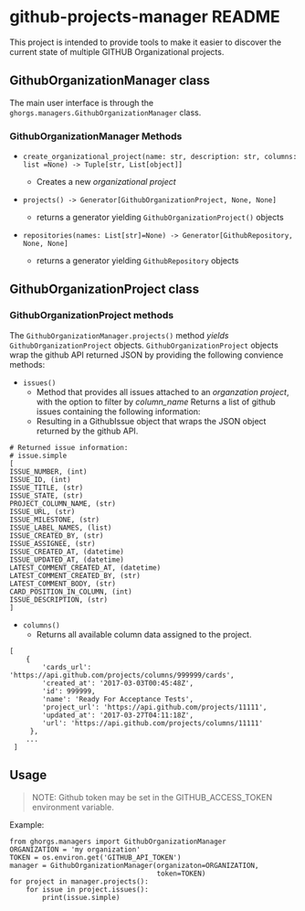 # github-projects-manager README

This project is intended to provide tools to make it easier to discover the current state of multiple GITHUB Organizational projects.


## GithubOrganizationManager class

The main user interface is through the `ghorgs.managers.GithubOrganizationManager` class.

### GithubOrganizationManager Methods

- `create_organizational_project(name: str, description: str, columns: list =None) -> Tuple[str, List[object]]`
    - Creates a new *organizational project*

- `projects() -> Generator[GithubOrganizationProject, None, None]`
    - returns a generator yielding `GithubOrganizationProject()` objects

- `repositories(names: List[str]=None) -> Generator[GithubRepository, None, None]`
    - returns a generator yielding `GithubRepository` objects


## GithubOrganizationProject class

### GithubOrganizationProject methods

The `GithubOrganizationManager.projects()` method *yields* `GithubOrganizationProject` objects.
`GithubOrganizationProject` objects wrap the github API returned JSON by providing the following convience methods:

- `issues()`
    - Method that provides all issues attached to an *organzation project*, with the option to filter by *column_name*
        Returns a list of github issues containing the following information:
    - Resulting in a GithubIssue object that wraps the JSON object returned by the github API.

```
# Returned issue information:
# issue.simple
[
ISSUE_NUMBER, (int)
ISSUE_ID, (int)
ISSUE_TITLE, (str)
ISSUE_STATE, (str)
PROJECT_COLUMN_NAME, (str)
ISSUE_URL, (str)
ISSUE_MILESTONE, (str)
ISSUE_LABEL_NAMES, (list)
ISSUE_CREATED_BY, (str)
ISSUE_ASSIGNEE, (str)
ISSUE_CREATED_AT, (datetime)
ISSUE_UPDATED_AT, (datetime)
LATEST_COMMENT_CREATED_AT, (datetime)
LATEST_COMMENT_CREATED_BY, (str)
LATEST_COMMENT_BODY, (str)
CARD_POSITION_IN_COLUMN, (int)
ISSUE_DESCRIPTION, (str)
]
```

- `columns()`
    - Returns all available column data assigned to the project.

```
[
    {
        'cards_url': 'https://api.github.com/projects/columns/999999/cards',
        'created_at': '2017-03-03T00:45:48Z',
        'id': 999999,
        'name': 'Ready For Acceptance Tests',
        'project_url': 'https://api.github.com/projects/11111',
        'updated_at': '2017-03-27T04:11:18Z',
        'url': 'https://api.github.com/projects/columns/11111'
     },
    ...
 ]
```


## Usage

> NOTE: Github token may be set in the GITHUB_ACCESS_TOKEN environment variable.

Example:
```
from ghorgs.managers import GithubOrganizationManager
ORGANIZATION = 'my organization'
TOKEN = os.environ.get('GITHUB_API_TOKEN')
manager = GithubOrganizationManager(organizaton=ORGANIZATION,
                                    token=TOKEN)
for project in manager.projects():
    for issue in project.issues():
        print(issue.simple)
```

